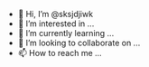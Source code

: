 - 👋 Hi, I’m @sksjdjiwk
- 👀 I’m interested in ...
- 🌱 I’m currently learning ...
- 💞️ I’m looking to collaborate on ...
- 📫 How to reach me ...

<!---
sksjdjiwk/sksjdjiwk is a ✨ special ✨ repository because its `README.md` (this file) appears on your GitHub profile.
You can click the Preview link to take a look at your changes.
--->
